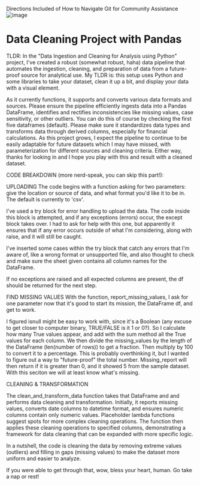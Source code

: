 Directions Included of How to Navigate Git for Community Assistance
![image](https://github.com/user-attachments/assets/47801cb9-63a0-4ab7-b768-1f725697567d)



# Data Cleaning Project with Pandas
TLDR:
In the "Data Ingestion and Cleaning for Analysis using Python" project, I've created a robust (somewhat robust, haha) data pipeline that automates the ingestion, cleaning, and preparation of data from a future-proof source for analytical use. My TLDR is: this setup uses Python and some libraries to take your dataset, clean it up a bit, and display your data with a visual element. 

As it currently functions, it supports and converts various data formats and sources. Please ensure the pipeline efficiently ingests data into a Pandas DataFrame, identifies and rectifies inconsistencies like missing values, case sensitivity, or other outliers. You can do this of course by checking the first five dataframes (default). Please make sure it standardizes data types and transforms data through derived columns, especially for financial calculations. As this project grows, I expect the pipeline to continue to be easily adaptable for future datasets which I may have missed, with parameterization for different sources and cleaning criteria. Either way, thanks for looking in and I hope you play with this and result with a cleaned dataset.


CODE BREAKDOWN (more nerd-speak, you can skip this part!):

UPLOADING
The code begins with a function asking for two parameters: give the location or source of data, and what format you'd like it to be in. The default is currently to 'csv'.

I've used a try block for error handling to upload the data. The code inside this block is attempted, and if any exceptions (errors) occur, the except block takes over. I had to ask for help with this one, but apparently it ensures that if any error occurs outside of what I'm considering, along with raise, and it will still be caught.

I've inserted some cases within the try block that catch any errors that I'm aware of, like a wrong format or unsupported file, and also thought to check and make sure the sheet given contains all column names for the DataFrame.

If no exceptions are raised and all expected columns are present, the df should be returned for the next step.

FIND MISSING VALUES
With the function, report_missing_values, I ask for one parameter now that it's good to start its mission, the DataFrame df, and get to work.

I figured isnull might be easy to work with, since it's a Boolean (any excuse to get closer to computer binary, TRUE/FALSE is it 1 or 0?). So I calculate how many True values appear, and add with the sum method all the True values for each column. We then divide the missing_values by the length of the DataFrame (len(number of rows)) to get a fraction. Then multiply by 100 to convert it to a percentage. This is probably overthinking it, but I wanted to figure out a way to "future-proof" the total number. Missing_report will then return if it is greater than 0, and it showed 5 from the sample dataset. With this seciton we will at least know what's missing.

CLEANING & TRANSFORMATION

The clean_and_transform_data function takes that DataFrame and and performs data cleaning and transformation. Initially, it reports missing values, converts date columns to datetime format, and ensures numeric columns contain only numeric values. Placeholder lambda functions suggest spots for more complex cleaning operations. The function then applies these cleaning operations to specified columns, demonstrating a framework for data cleaning that can be expanded with more specific logic.

In a nutshell, the code is cleaning the data by removing extreme values (outliers) and filling in gaps (missing values) to make the dataset more uniform and easier to analyze.



If you were able to get through that, wow, bless your heart, human. Go take a nap or rest!
